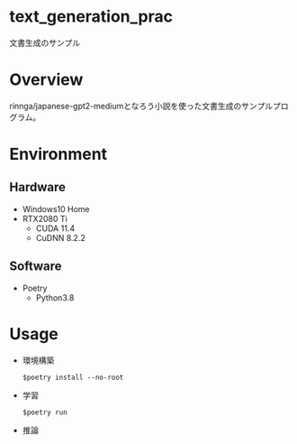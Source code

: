 # text_generation_prac
文書生成のサンプル

# Overview
rinnga/japanese-gpt2-mediumとなろう小説を使った文書生成のサンプルプログラム。

# Environment

## Hardware
- Windows10 Home
- RTX2080 Ti
  - CUDA 11.4
  - CuDNN 8.2.2

## Software
- Poetry
  - Python3.8

# Usage
- 環境構築
  ```
  $poetry install --no-root
  ```

- 学習
  ```
  $poetry run
  ```

- 推論
  ```
  ```

